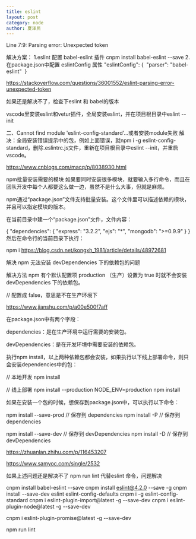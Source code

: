 ```yaml
---
title: eslint
layout: post
category: node
author: 夏泽民
---
```

Line 7:9:  Parsing error: Unexpected token

解决方案：
1.eslint 配置 babel-eslint 插件
cnpm install babel-eslint --save
2.在package.json中配置 eslintConfig 属性
"eslintConfig": {
 "parser": "babel-eslint"
 }
<!-- more -->
https://stackoverflow.com/questions/36001552/eslint-parsing-error-unexpected-token

如果还是解决不了，检查下eslint 和 babel的版本

vscode里安装eslint和vetur插件，全局安装eslint，并在项目根目录中eslint --init

二、Cannot find module 'eslint-config-standard'...或者安装module失败
解决：全局安装错误提示中的包，例如上面错误，就npm i -g eslint-config-standard，删除.eslintrc.js文件，重新在项目根目录中eslint --init，并重启vscode。

https://www.cnblogs.com/macq/p/8038930.html

npm批量安装需要的模块
如果要同时安装很多模块，就要输入多行命令，而且在团队开发中每个人都要这么做一边，虽然不是什么大事，但就是麻烦。

npm通过“package.json”文件支持批量安装。这个文件里可以描述依赖的模块，并且可以指定模块的版本。

在当前目录中建一个“package.json”文件，文件内容：

{
  "dependencies": {
    "express": "3.2.2",
    "ejs": "*",
    "mongodb": ">=0.9.9"
  }
}
然后在命令行的当前目录下执行：

npm i
https://blog.csdn.net/kongxh_1981/article/details/48972681

解决 npm 无法安装 devDependencies 下的依赖包的问题

解决方法
npm 有个默认配置项 production （生产）设置为 true 时就不会安装 devDependencies 下的依赖包。

// 配置成 false，意思是不在生产环境下

https://www.jianshu.com/p/a00e500f7aff


在package.json中有两个字段：

dependencies：是在生产环境中运行需要的安装包。

devDependencies：是在开发环境中需要安装的依赖包。

执行npm install，以上两种依赖包都会安装，如果执行以下线上部署命令，则只会安装dependencies中的包：

// 本地开发
npm install

// 线上部署
npm install --production
NODE_ENV=production npm install

如果在安装一个包的时候，想保存到package.json中，可以执行以下命令：

npm install --save-prod // 保存到 dependencies
npm install -P // 保存到 dependencies

npm install --save-dev // 保存到 devDependencies
npm install -D // 保存到 devDependencies

https://zhuanlan.zhihu.com/p/116453207

https://www.samyoc.com/single/2532

如果上述问题还是解决不了
npm run lint 代替eslint 命令，问题解决

cnpm install babel-eslint --save 
cnpm install eslint@4.2.0 --save -g cnpm install --save-dev
eslint eslint-config-defaults
 cnpm i -g eslint-config-standard 
 cnpm i eslint-plugin-import@latest -g --save-dev
 cnpm i eslint-plugin-node@latest -g --save-dev
  
 cnpm i eslint-plugin-promise@latest -g --save-dev
 
 npm run lint


